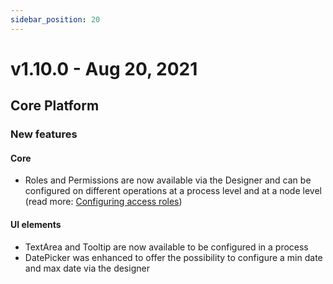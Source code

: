 ```yaml
---
sidebar_position: 20
---
```


# v1.10.0 - Aug 20, 2021

## Core Platform

### New features

#### Core

* Roles and Permissions are now available via the Designer and can be configured on different operations at a process level and at a node level (read more: [Configuring access roles](../docs/platform-deep-dive/platform-setup-guide/flowx-engine-setup-guide/configuring-access-roles-for-processes))

#### UI elements&#x20;

* TextArea and Tooltip are now available to be configured in a process&#x20;
* DatePicker was enhanced to offer the possibility to configure a min date and max date via the designer

